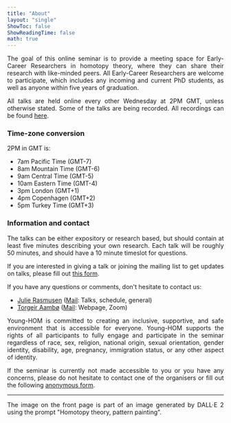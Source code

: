 ```yaml
---
title: "About"
layout: "single"
ShowToc: false
ShowReadingTime: false
math: true
---
```


The goal of this online seminar is to provide a meeting space for Early-Career Researchers in homotopy theory, where they can share their research with like-minded peers. All Early-Career Researchers are welcome to participate, which includes any incoming and current PhD students, as well as anyone within five years of graduation. 

All talks are held online every other Wednesday at 2PM GMT, unless otherwise stated. Some of the talks are being recorded. All recordings can be found [here](https://www.youtube.com/@Young-HOM). 



### Time-zone conversion

2PM in GMT is:
- 7am Pacific Time (GMT-7)
- 8am Mountain Time (GMT-6)
- 9am Central Time (GMT-5)
- 10am Eastern Time (GMT-4)
- 3pm London (GMT+1)
- 4pm Copenhagen (GMT+2)
- 5pm Turkey Time (GMT+3)



### Information and contact

The talks can be either expository or research based, but should contain at least five minutes describing your own research. Each talk will be roughly 50 minutes, and should have a 10 minute timeslot for questions. 

If you are interested in giving a talk or joining the mailing list to get updates on talks, please fill out [this form](https://forms.gle/ULs3gJjLnu7LcYxr9).

If you have any questions or comments, don't hesitate to contact us: 
 - [Julie Rasmusen](https://sites.google.com/view/julierasmusen) ([Mail](mailto:julie.rasmusen@warwick.ac.uk): Talks, schedule, general)
 - [Torgeir Aambø](https://folk.ntnu.no/torgeaam/) ([Mail](mailto:torgeir.aambo@ntnu.no): Webpage, Zoom)


Young-HOM is committed to creating an inclusive, supportive, and safe environment that is accessible for everyone. Young-HOM supports the rights of all participants to fully engage and participate in the seminar regardless of race, sex, religion, national origin, sexual orientation, gender identity, disability, age, pregnancy, immigration status, or any other aspect of identity.

If the seminar is currently not made accessible to you or you have any concerns, please do not hesitate to contact one of the organisers or fill out the following [anonymous form](https://forms.gle/WRwa1GSWdht4A4Pb8). 

---

The image on the front page is part of an image generated by DALL·E 2 using the prompt "Homotopy theory, pattern painting".


<style>body {text-align: justify}</style>